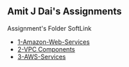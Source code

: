 ## Amit J Dai's Assignments
Assignment's Folder SoftLink
- [1-Amazon-Web-Services](https://github.com/LF-DevOps-Intern/6_aws_cloud-amit-sparsha-deesirouss/tree/main/1-Amazon-Web-Services)
- [2-VPC Components](https://github.com/LF-DevOps-Intern/6_aws_cloud-amit-sparsha-deesirouss/tree/cloud-day-2-vpc-components/2-VPC-Components)
- [3-AWS-Services]()
